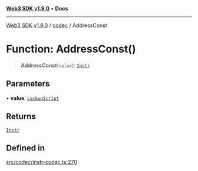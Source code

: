 [**Web3 SDK v1.9.0**](../../../README.md) • **Docs**

***

[Web3 SDK v1.9.0](../../../globals.md) / [codec](../README.md) / AddressConst

# Function: AddressConst()

> **AddressConst**(`value`): [`Instr`](../type-aliases/Instr.md)

## Parameters

• **value**: [`LockupScript`](../namespaces/lockupScript/type-aliases/LockupScript.md)

## Returns

[`Instr`](../type-aliases/Instr.md)

## Defined in

[src/codec/instr-codec.ts:270](https://github.com/Mystic-Nayy/alephium-web3/blob/c1afd789a197ce5fe21f08c2965942090157c33d/packages/web3/src/codec/instr-codec.ts#L270)
